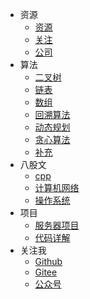 - 资源
  - [资源](资源/资源.md)
  - [关注](资源/关注.md)
  - [公司](资源/公司.md)
- 算法
  - [二叉树](算法/二叉树.md)
  - [链表](算法/链表.md)
  - [数组](算法/数组.md)
  - [回溯算法](算法/回溯算法.md)
  - [动态规划](算法/动态规划.md)
  - [贪心算法](算法/贪心算法.md)
  - [补充](算法/补充.md)
- 八股文
  - [cpp](八股文/cpp.md)
  - [计算机网络](八股文/计算机网络.md)
  - [操作系统](八股文/操作系统.md)
- 项目
  - [服务器项目](项目/webserver项目.md)
  - [代码详解](项目/webserver代码详解.md)
- 关注我
  - [Github](https://github.com/CARLOSGP2021)
  - [Gitee](https://gitee.com/gp21)
  - [公众号](https://mp.weixin.qq.com/s/7g-udFr5KpgzbG0ly7IExw)
